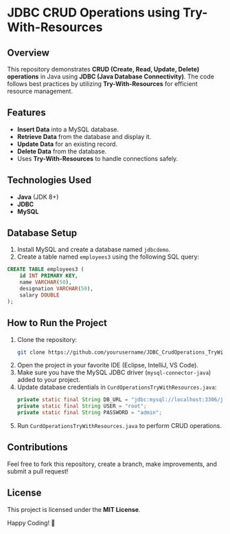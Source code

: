 # JDBC CRUD Operations using Try-With-Resources

## Overview
This repository demonstrates **CRUD (Create, Read, Update, Delete) operations** in Java using **JDBC (Java Database Connectivity)**. The code follows best practices by utilizing **Try-With-Resources** for efficient resource management.

## Features
- **Insert Data** into a MySQL database.
- **Retrieve Data** from the database and display it.
- **Update Data** for an existing record.
- **Delete Data** from the database.
- Uses **Try-With-Resources** to handle connections safely.

## Technologies Used
- **Java** (JDK 8+)
- **JDBC**
- **MySQL**

## Database Setup
1. Install MySQL and create a database named `jdbcdemo`.
2. Create a table named `employees3` using the following SQL query:

```sql
CREATE TABLE employees3 (
    id INT PRIMARY KEY,
    name VARCHAR(50),
    designation VARCHAR(50),
    salary DOUBLE
);
```

## How to Run the Project
1. Clone the repository:
   ```sh
   git clone https://github.com/yourusername/JDBC_CrudOperations_TryWithResources.git
   ```
2. Open the project in your favorite IDE (Eclipse, IntelliJ, VS Code).
3. Make sure you have the MySQL JDBC driver (`mysql-connector-java`) added to your project.
4. Update database credentials in `CurdOperationsTryWithResources.java`:
   ```java
   private static final String DB_URL = "jdbc:mysql://localhost:3306/jdbcdemo";
   private static final String USER = "root";
   private static final String PASSWORD = "admin";
   ```
5. Run `CurdOperationsTryWithResources.java` to perform CRUD operations.

## Contributions
Feel free to fork this repository, create a branch, make improvements, and submit a pull request!

## License
This project is licensed under the **MIT License**.

Happy Coding! 🚀


